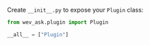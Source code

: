 Create `__init__.py` to expose your `Plugin` class:

```python
from wev_ask.plugin import Plugin

__all__ = ["Plugin"]
```
